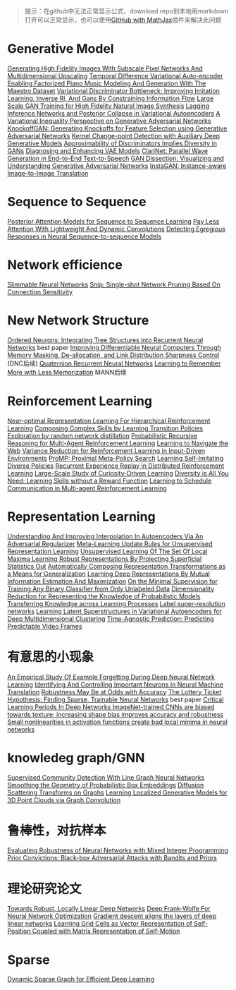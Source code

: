 <head>
    <script src="https://cdn.mathjax.org/mathjax/latest/MathJax.js?config=TeX-AMS-MML_HTMLorMML" type="text/javascript"></script>
    <script type="text/x-mathjax-config">
        MathJax.Hub.Config({
            tex2jax: {
            skipTags: ['script', 'noscript', 'style', 'textarea', 'pre'],
            inlineMath: [['$','$']]
            }
        });
    </script>
</head>


>提示：在github中无法正常显示公式，download repo到本地用markdown打开可以正常显示，也可以使用[GitHub with MathJax](https://chrome.google.com/webstore/detail/mathjax-plugin-for-github/ioemnmodlmafdkllaclgeombjnmnbima/related)插件来解决此问题

# Generative Model
[Generating High Fidelity Images With Subscale Pixel Networks And Multidimensional Upscaling](https://openreview.net/forum?id=HylzTiC5Km
)
[Temporal Difference Variational Auto-encoder](https://openreview.net/forum?id=S1x4ghC9tQ)
[Enabling Factorized Piano Music Modeling And Generation With The Maestro Dataset](https://openreview.net/forum?id=r1lYRjC9F7)
[Variational Discriminator Bottleneck: Improving Imitation Learning, Inverse Rl, And Gans By Constraining Information Flow](https://openreview.net/forum?id=HyxPx3R9tm)
[Large Scale GAN Training for High Fidelity Natural Image Synthesis](https://openreview.net/forum?id=B1xsqj09Fm)
[Lagging Inference Networks and Posterior Collapse in Variational Autoencoders](https://openreview.net/forum?id=rylDfnCqF7)
[A Variational Inequality Perspective on Generative Adversarial Networks](https://openreview.net/forum?id=r1laEnA5Ym)
[KnockoffGAN: Generating Knockoffs for Feature Selection using Generative Adversarial Networks](https://openreview.net/forum?id=ByeZ5jC5YQ)
[Kernel Change-point Detection with Auxiliary Deep Generative Models](https://openreview.net/forum?id=r1GbfhRqF7)
[Approximability of Discriminators Implies Diversity in GANs](https://openreview.net/forum?id=rJfW5oA5KQ)
[Diagnosing and Enhancing VAE Models](https://openreview.net/forum?id=B1e0X3C9tQ)
[ClariNet: Parallel Wave Generation in End-to-End Text-to-Speech](https://openreview.net/forum?id=HklY120cYm)
[GAN Dissection: Visualizing and Understanding Generative Adversarial Networks](https://openreview.net/forum?id=Hyg_X2C5FX)
[InstaGAN: Instance-aware Image-to-Image Translation](https://openreview.net/forum?id=ryxwJhC9YX)





# Sequence to Sequence
[Posterior Attention Models for Sequence to Sequence Learning](https://openreview.net/forum?id=BkltNhC9FX
)
[Pay Less Attention With Lightweight And Dynamic Convolutions](https://openreview.net/forum?id=SkVhlh09tX)
[Detecting Egregious Responses in Neural Sequence-to-sequence Models](https://openreview.net/forum?id=HyNA5iRcFQ)


# Network efficience
[Slimmable Neural Networks](https://openreview.net/forum?id=H1gMCsAqY7)
[Snip: Single-shot Network Pruning Based On Connection Sensitivity](https://openreview.net/forum?id=B1VZqjAcYX)


# New Network Structure
[Ordered Neurons: Integrating Tree Structures into Recurrent Neural Networks](https://openreview.net/forum?id=B1l6qiR5F7) best paper
[Improving Differentiable Neural Computers Through Memory Masking, De-allocation, and Link Distribution Sharpness Control](https://openreview.net/forum?id=HyGEM3C9KQ) (DNC后续)
[Quaternion Recurrent Neural Networks](https://openreview.net/forum?id=ByMHvs0cFQ)
[Learning to Remember More with Less Memorization](https://openreview.net/forum?id=r1xlvi0qYm) MANN后续


# Reinforcement Learning
[Near-optimal Representation Learning For Hierarchical Reinforcement Learning](https://openreview.net/forum?id=H1emus0qF7)
[Composing Complex Skills by Learning Transition Policies](https://openreview.net/forum?id=rygrBhC5tQ
)
[Exploration by random network distillation](https://openreview.net/forum?id=H1lJJnR5Ym)
[Probabilistic Recursive Reasoning for Multi-Agent Reinforcement Learning](https://openreview.net/forum?id=rkl6As0cF7)
[Learning to Navigate the Web](https://openreview.net/forum?id=BJemQ209FQ)
[Variance Reduction for Reinforcement Learning in Input-Driven Environments](https://openreview.net/forum?id=Hyg1G2AqtQ)
[ProMP: Proximal Meta-Policy Search](https://openreview.net/forum?id=SkxXCi0qFX)
[Learning Self-Imitating Diverse Policies](https://openreview.net/forum?id=HyxzRsR9Y7)
[Recurrent Experience Replay in Distributed Reinforcement Learning](https://openreview.net/forum?id=r1lyTjAqYX)
[Large-Scale Study of Curiosity-Driven Learning](https://openreview.net/forum?id=rJNwDjAqYX)
[Diversity is All You Need: Learning Skills without a Reward Function](https://openreview.net/forum?id=SJx63jRqFm)
[Learning to Schedule Communication in Multi-agent Reinforcement Learning](https://openreview.net/forum?id=SJxu5iR9KQ)


# Representation Learning
[Understanding And Improving Interpolation In Autoencoders Via An Adversarial Regularizer](https://openreview.net/forum?id=S1fQSiCcYm)
[Meta-Learning Update Rules for Unsupervised Representation Learning](https://openreview.net/forum?id=HkNDsiC9KQ)
[Unsupervised Learning Of The Set Of Local Maxima
](https://openreview.net/forum?id=H1lqZhRcFm)
[Learning Robust Representations By Projecting Superficial Statistics Out](https://openreview.net/forum?id=rJEjjoR9K7)
[Automatically Composing Representation Transformations as a Means for Generalization](https://openreview.net/forum?id=B1ffQnRcKX)
[Learning Deep Representations By Mutual Information Estimation And Maximization](https://openreview.net/forum?id=Bklr3j0cKX)
[On the Minimal Supervision for Training Any Binary Classifier from Only Unlabeled Data](https://openreview.net/forum?id=B1xWcj0qYm)
[Dimensionality Reduction for Representing the Knowledge of Probabilistic Models](https://openreview.net/forum?id=SygD-hCcF7)
[Transferring Knowledge across Learning Processes](https://openreview.net/forum?id=HygBZnRctX)
[Label super-resolution networks](https://openreview.net/forum?id=rkxwShA9Ym)
[Learning Latent Superstructures in Variational Autoencoders for Deep Multidimensional Clustering](https://openreview.net/forum?id=SJgNwi09Km)
[Time-Agnostic Prediction: Predicting Predictable Video Frames](https://openreview.net/forum?id=SyzVb3CcFX)



# 有意思的小现象
[An Empirical Study Of Example Forgetting During Deep Neural Network Learning](https://openreview.net/forum?id=BJlxm30cKm)
[Identifying And Controlling Important Neurons In Neural Machine Translation](https://openreview.net/forum?id=H1z-PsR5KX)
[Robustness May Be at Odds with Accuracy](https://openreview.net/forum?id=SyxAb30cY7)
[The Lottery Ticket Hypothesis: Finding Sparse, Trainable Neural Networks](https://openreview.net/forum?id=rJl-b3RcF7) best paper
[Critical Learning Periods In Deep Networks
](https://openreview.net/forum?id=BkeStsCcKQ)
[ImageNet-trained CNNs are biased towards texture; increasing shape bias improves accuracy and robustness](https://openreview.net/forum?id=Bygh9j09KX)
[Small nonlinearities in activation functions create bad local minima in neural networks](https://openreview.net/forum?id=rke_YiRct7)




# knowledeg graph/GNN
[Supervised Community Detection With Line Graph Neural Networks](https://openreview.net/forum?id=H1g0Z3A9Fm)
[Smoothing the Geometry of Probabilistic Box Embeddings](https://openreview.net/forum?id=H1xSNiRcF7)
[Diffusion Scattering Transforms on Graphs](https://openreview.net/forum?id=BygqBiRcFQ)
[Learning Localized Generative Models for 3D Point Clouds via Graph Convolution](https://openreview.net/forum?id=SJeXSo09FQ)



# 鲁棒性，对抗样本
[Evaluating Robustness of Neural Networks with Mixed Integer Programming](https://openreview.net/forum?id=HyGIdiRqtm)
[Prior Convictions: Black-box Adversarial Attacks with Bandits and Priors](https://openreview.net/forum?id=BkMiWhR5K7)

# 理论研究论文
[Towards Robust, Locally Linear Deep Networks](https://openreview.net/forum?id=SylCrnCcFX)
[Deep Frank-Wolfe For Neural Network Optimization](https://openreview.net/forum?id=SyVU6s05K7)
[Gradient descent aligns the layers of deep linear networks](https://openreview.net/forum?id=HJflg30qKX)
[Learning Grid Cells as Vector Representation of Self-Position Coupled with Matrix Representation of Self-Motion](https://openreview.net/forum?id=Syx0Mh05YQ)

# Sparse
[Dynamic Sparse Graph for Efficient Deep Learning](https://openreview.net/forum?id=H1goBoR9F7)

